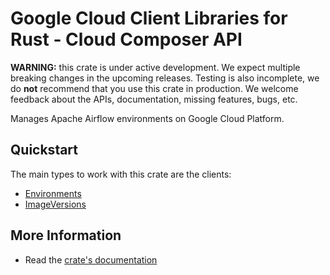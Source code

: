 # Google Cloud Client Libraries for Rust - Cloud Composer API

<!-- Code generated by sidekick. DO NOT EDIT. -->

**WARNING:** this crate is under active development. We expect multiple breaking
changes in the upcoming releases. Testing is also incomplete, we do **not**
recommend that you use this crate in production. We welcome feedback about the
APIs, documentation, missing features, bugs, etc.

Manages Apache Airflow environments on Google Cloud Platform.

## Quickstart

The main types to work with this crate are the clients:

- [Environments]
- [ImageVersions]

## More Information

- Read the [crate's documentation](https://docs.rs/google-cloud-orchestration-airflow-service-v1/latest/google-cloud-orchestration-airflow-service-v1)

[Environments]: https://docs.rs/google-cloud-orchestration-airflow-service-v1/latest/google_cloud_orchestration_airflow_service_v1/client/struct.Environments.html
[ImageVersions]: https://docs.rs/google-cloud-orchestration-airflow-service-v1/latest/google_cloud_orchestration_airflow_service_v1/client/struct.ImageVersions.html
